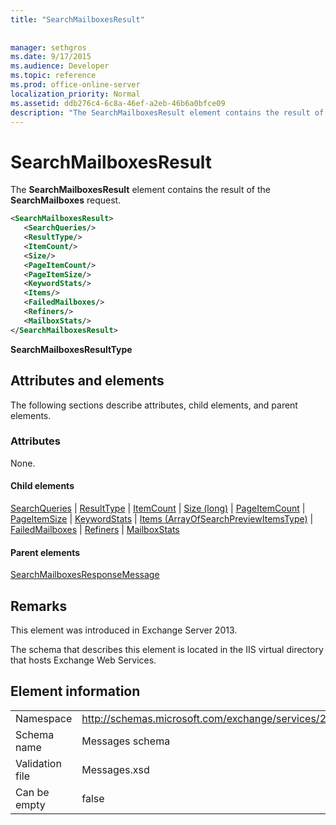 ```yaml
---
title: "SearchMailboxesResult"
 
 
manager: sethgros
ms.date: 9/17/2015
ms.audience: Developer
ms.topic: reference
ms.prod: office-online-server
localization_priority: Normal
ms.assetid: ddb276c4-6c8a-46ef-a2eb-46b6a0bfce09
description: "The SearchMailboxesResult element contains the result of the SearchMailboxes request."
---
```


# SearchMailboxesResult

The **SearchMailboxesResult** element contains the result of the **SearchMailboxes** request. 
  
```XML
<SearchMailboxesResult>
   <SearchQueries/>
   <ResultType/>
   <ItemCount/>
   <Size/>
   <PageItemCount/>
   <PageItemSize/>
   <KeywordStats/>
   <Items/>
   <FailedMailboxes/>
   <Refiners/>
   <MailboxStats/>
</SearchMailboxesResult>
```

 **SearchMailboxesResultType**
## Attributes and elements

The following sections describe attributes, child elements, and parent elements.
  
### Attributes

None.
  
#### Child elements

[SearchQueries](searchqueries.md) | [ResultType](resulttype.md) | [ItemCount](itemcount.md) | [Size (long)](size-long.md) | [PageItemCount](pageitemcount.md) | [PageItemSize](pageitemsize.md) | [KeywordStats](keywordstats.md) | [Items (ArrayOfSearchPreviewItemsType)](items-arrayofsearchpreviewitemstype.md) | [FailedMailboxes](failedmailboxes.md) | [Refiners](refiners.md) | [MailboxStats](mailboxstats.md)
  
#### Parent elements

[SearchMailboxesResponseMessage](searchmailboxesresponsemessage.md)
  
## Remarks

This element was introduced in Exchange Server 2013.
  
The schema that describes this element is located in the IIS virtual directory that hosts Exchange Web Services.
  
## Element information

|||
|:-----|:-----|
|Namespace  <br/> |http://schemas.microsoft.com/exchange/services/2006/messages  <br/> |
|Schema name  <br/> |Messages schema  <br/> |
|Validation file  <br/> |Messages.xsd  <br/> |
|Can be empty  <br/> |false  <br/> |
   

